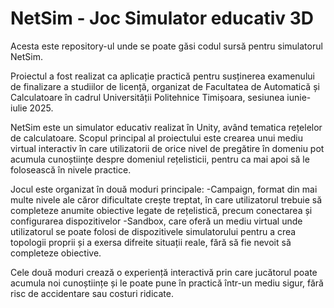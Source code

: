 # NetSim - Joc Simulator educativ 3D

Acesta este repository-ul unde se poate găsi codul sursă pentru simulatorul NetSim.

Proiectul a fost realizat ca aplicație practică pentru susținerea examenului de finalizare a studiilor de licență, organizat de Facultatea de Automatică și Calculatoare în cadrul Universității Politehnice Timișoara, sesiunea iunie-iulie 2025. 

NetSim este un simulator educativ realizat în Unity, având tematica rețelelor de calculatoare. 
Scopul principal al proiectului este crearea unui mediu virtual interactiv în care utilizatorii de orice nivel de pregătire în domeniu pot acumula cunoștiințe despre domeniul rețelisticii, pentru ca mai apoi să le folosească în nivele practice.

Jocul este organizat în două moduri principale: 
-Campaign, format din mai multe nivele ale căror dificultate crește treptat, în care utilizatorul trebuie să completeze anumite obiective legate de rețelistică, precum conectarea și configurarea dispozitivelor
-Sandbox, care oferă un mediu virtual unde utilizatorul se poate folosi de dispozitivele simulatorului pentru a crea topologii proprii și a exersa difreite situații reale, fără să fie nevoit să completeze obiective.

Cele două moduri crează o experiență interactivă prin care jucătorul poate acumula noi cunoștiințe și le poate pune în practică într-un mediu sigur, fără risc de accidentare sau costuri ridicate.

 

